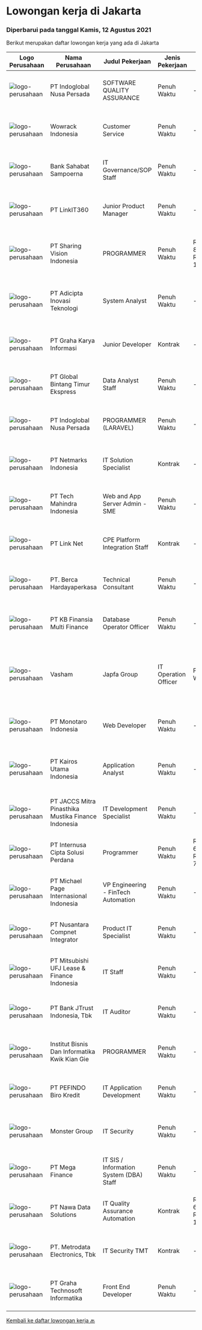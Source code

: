 
  # Lowongan kerja di Jakarta

  ### Diperbarui pada tanggal Kamis, 12 Agustus 2021

  Berikut merupakan daftar lowongan kerja yang ada di Jakarta

  |Logo Perusahaan | Nama Perusahaan | Judul Pekerjaan | Jenis Pekerjaan | Gaji Pekerjaan | Lokasi | Deskripsi | Tanggal diunggah | Pranala |
  | -------------- | --------------- | --------------- | --------- | --------- | -------------- | ------- | ----------- | ----------- |
  |![logo-perusahaan](https://image-service-cdn.seek.com.au/0ba6ab36a0674ceb23207d1d5f815ab820fda7d3/ee4dce1061f3f616224767ad58cb2fc751b8d2dc)|PT Indoglobal Nusa Persada|SOFTWARE QUALITY ASSURANCE|Penuh Waktu|---|Jakarta Timur|Job Description &amp; Responsibility Contribute in the preparation of the defect management, communication and Test scope sections of the test plan...|Rabu, 11 Agustus 2021|https://www.jobstreet.co.id/id/job/software-quality-assurance-3598466?token=0~0976b381-00e0-41e8-a505-5830b55d4596&sectionRank=1&jobId=jobstreet-id-job-3598466|
|![logo-perusahaan](https://image-service-cdn.seek.com.au/d075fc91208a31c23e7df3eb10274258436fafe8/ee4dce1061f3f616224767ad58cb2fc751b8d2dc)|Wowrack Indonesia|Customer Service|Penuh Waktu|---|Jakarta Raya|Wowrack Indonesia are needed :2 Customer Service StaffResponsibilities: Answering inquiries from clients to address their needs, complaints or other...|Selasa, 10 Agustus 2021|https://www.jobstreet.co.id/id/job/customer-service-3597284?token=0~0976b381-00e0-41e8-a505-5830b55d4596&sectionRank=2&jobId=jobstreet-id-job-3597284|
|![logo-perusahaan](https://image-service-cdn.seek.com.au/b47f8ea58a43e8cbd6c043be8ebd545773ab2784/ee4dce1061f3f616224767ad58cb2fc751b8d2dc)|Bank Sahabat Sampoerna|IT Governance/SOP Staff|Penuh Waktu|---|Jakarta Raya|Tanggung Jawab Utama Jabatan Melakukan pembuatan dan pengkinian Kebijakan dan Prosedur di IT berdasarkan manajemen risiko dan peraturan Regulator...|Rabu, 11 Agustus 2021|https://www.jobstreet.co.id/id/job/it-governance-sop-staff-3598536?token=0~0976b381-00e0-41e8-a505-5830b55d4596&sectionRank=3&jobId=jobstreet-id-job-3598536|
|![logo-perusahaan](https://image-service-cdn.seek.com.au/a7a1cddb6b2ed09742de35d5b61da4998fc15d24/ee4dce1061f3f616224767ad58cb2fc751b8d2dc)|PT LinkIT360|Junior Product Manager|Penuh Waktu|---|Jakarta Raya|Job Description: Data-minded whenever possible. You deeply understand how your products work andhow to measure long-term impact. You know every step...|Rabu, 11 Agustus 2021|https://www.jobstreet.co.id/id/job/junior-product-manager-3590791?token=0~0976b381-00e0-41e8-a505-5830b55d4596&sectionRank=4&jobId=jobstreet-id-job-3590791|
|![logo-perusahaan](https://image-service-cdn.seek.com.au/0319bf4938472b9510ebb9aece51cbb5b3f5dcae/ee4dce1061f3f616224767ad58cb2fc751b8d2dc)|PT Sharing Vision Indonesia|PROGRAMMER|Penuh Waktu|Rp. 8.000.000-Rp. 10.000.000|Jakarta Pusat|BERTUGAS UNTUK MELAKUKAN PEMROGRAMAN BACKEND DAN FRONTENDPersyaratan:Mempunyai pengalaman minimal 1 tahun sebagai software developer dalam pekerjaan...|Rabu, 11 Agustus 2021|https://www.jobstreet.co.id/id/job/programmer-3586560?token=0~0976b381-00e0-41e8-a505-5830b55d4596&sectionRank=5&jobId=jobstreet-id-job-3586560|
|![logo-perusahaan](https://image-service-cdn.seek.com.au/d9d6820316926aa3aae33bf01926a07968389ea1/ee4dce1061f3f616224767ad58cb2fc751b8d2dc)|PT Adicipta Inovasi Teknologi|System Analyst|Penuh Waktu|---|Jakarta Barat|Koordinasi dengan Product Owner dalam melakukan Analisa dan Perancangan untuk pengembangan aplikasi. Memimpin dan membimbing team untuk memberikan...|Kamis, 12 Agustus 2021|https://www.jobstreet.co.id/id/job/system-analyst-3598618?token=0~0976b381-00e0-41e8-a505-5830b55d4596&sectionRank=6&jobId=jobstreet-id-job-3598618|
|![logo-perusahaan](https://image-service-cdn.seek.com.au/c318dd0b699c6160d2411e7473745c289633be44/ee4dce1061f3f616224767ad58cb2fc751b8d2dc)|PT Graha Karya Informasi|Junior Developer|Kontrak|---|Jakarta Raya|Requirement: Having knowledge to maintain application based on PHP with My SQL Database. Familiar with PHP Framework Yii Application based on web...|Rabu, 11 Agustus 2021|https://www.jobstreet.co.id/id/job/junior-developer-3590862?token=0~0976b381-00e0-41e8-a505-5830b55d4596&sectionRank=7&jobId=jobstreet-id-job-3590862|
|![logo-perusahaan](https://image-service-cdn.seek.com.au/f0f609b976521544b39fcd08b44af594051edcaa/ee4dce1061f3f616224767ad58cb2fc751b8d2dc)|PT Global Bintang Timur Ekspress|Data Analyst Staff|Penuh Waktu|---|Jakarta Utara|Requirements : Bachelor in any degree (Prefer Mathematic)  Excellent in Ms. Excell (IF,Vlookup,Hlookup,Pivot, etc) Self motivated with good...|Selasa, 10 Agustus 2021|https://www.jobstreet.co.id/id/job/data-analyst-staff-3597708?token=0~0976b381-00e0-41e8-a505-5830b55d4596&sectionRank=8&jobId=jobstreet-id-job-3597708|
|![logo-perusahaan](https://image-service-cdn.seek.com.au/0ba6ab36a0674ceb23207d1d5f815ab820fda7d3/ee4dce1061f3f616224767ad58cb2fc751b8d2dc)|PT Indoglobal Nusa Persada|PROGRAMMER (LARAVEL)|Penuh Waktu|---|Jakarta Timur|Participate in web-based application project Perform testing and create technical documentation Create work plan dan existing project report...|Rabu, 11 Agustus 2021|https://www.jobstreet.co.id/id/job/programmer-laravel-3598492?token=0~0976b381-00e0-41e8-a505-5830b55d4596&sectionRank=9&jobId=jobstreet-id-job-3598492|
|![logo-perusahaan](https://image-service-cdn.seek.com.au/70d04e3ce9db8d3018f940c9b7350b25d6c5e04b/ee4dce1061f3f616224767ad58cb2fc751b8d2dc)|PT Netmarks Indonesia|IT Solution Specialist|Kontrak|---|Jakarta Utara|Maintain relationship with principal and partners. Creating a solution package. Creating strategic partnership plans. Helping sales team to present...|Rabu, 11 Agustus 2021|https://www.jobstreet.co.id/id/job/it-solution-specialist-3590787?token=0~0976b381-00e0-41e8-a505-5830b55d4596&sectionRank=10&jobId=jobstreet-id-job-3590787|
|![logo-perusahaan](https://image-service-cdn.seek.com.au/4296fdc7169a0b5ab6bfc6d9b21d2300f06f0c58/ee4dce1061f3f616224767ad58cb2fc751b8d2dc)|PT Tech Mahindra Indonesia|Web and App Server Admin - SME|Penuh Waktu|---|Jakarta Raya|We need a Web &amp; App Server Administrator / SME in our team for configuration, performance tuning, version upgrade, release etc. Our in-house...|Selasa, 10 Agustus 2021|https://www.jobstreet.co.id/id/job/web-and-app-server-admin-sme-3585451?token=0~0976b381-00e0-41e8-a505-5830b55d4596&sectionRank=11&jobId=jobstreet-id-job-3585451|
|![logo-perusahaan](https://image-service-cdn.seek.com.au/641f84b4e1f639f1547cc07f9d8016bcb6803b32/ee4dce1061f3f616224767ad58cb2fc751b8d2dc)|PT Link Net|CPE Platform Integration Staff|Kontrak|---|Jakarta Selatan|Ensure all the CPE devices and Application is following our requirement. Testing and check all the CPE Device and Application before ready to Go-Live....|Selasa, 10 Agustus 2021|https://www.jobstreet.co.id/id/job/cpe-platform-integration-staff-3597594?token=0~0976b381-00e0-41e8-a505-5830b55d4596&sectionRank=12&jobId=jobstreet-id-job-3597594|
|![logo-perusahaan](https://image-service-cdn.seek.com.au/0c900ac2b5b1a2cf9bee651ce5d069e68ff14c92/ee4dce1061f3f616224767ad58cb2fc751b8d2dc)|PT. Berca Hardayaperkasa|Technical Consultant|Penuh Waktu|---|Jakarta Raya|Job Description: Develop existing funcion on ERP JD Edwards &amp; iDempiere Simplify function on ERP JD Edwards &amp; iDempiere Develop the latest...|Kamis, 12 Agustus 2021|https://www.jobstreet.co.id/id/job/technical-consultant-3598620?token=0~0976b381-00e0-41e8-a505-5830b55d4596&sectionRank=13&jobId=jobstreet-id-job-3598620|
|![logo-perusahaan](https://image-service-cdn.seek.com.au/ed6b5f2b90a5ab080f1516f403c8482cf0feea25/ee4dce1061f3f616224767ad58cb2fc751b8d2dc)|PT KB Finansia Multi Finance|Database Operator Officer|Penuh Waktu|---|Jakarta Selatan|Tugas pekerjaan: Melakukan instalasi / uninstall, konfigurasi, dan tuning database  Melakukan patching, upgrade maupun downgrade database sesuai...|Selasa, 10 Agustus 2021|https://www.jobstreet.co.id/id/job/database-operator-officer-3598034?token=0~0976b381-00e0-41e8-a505-5830b55d4596&sectionRank=14&jobId=jobstreet-id-job-3598034|
|![logo-perusahaan](https://image-service-cdn.seek.com.au/0463a240c530ad8ab722e77a030ccd603bde9bad/ee4dce1061f3f616224767ad58cb2fc751b8d2dc)|Vasham | Japfa Group|IT Operation Officer|Penuh Waktu|---|Jakarta Selatan|Job Desc :1.      Melakukan maintenance terhadap perangkat IT seperti PC, Laptop, perangkat jaringan, server dan lainnya.2.      Melakukan monitor...|Selasa, 10 Agustus 2021|https://www.jobstreet.co.id/id/job/it-operation-officer-3597397?token=0~0976b381-00e0-41e8-a505-5830b55d4596&sectionRank=15&jobId=jobstreet-id-job-3597397|
|![logo-perusahaan](https://image-service-cdn.seek.com.au/359862728cba9b7620238e932b4a1e4ddc93c836/ee4dce1061f3f616224767ad58cb2fc751b8d2dc)|PT Monotaro Indonesia|Web Developer|Penuh Waktu|---|Jakarta Pusat|The Web Developer will develop and maintain our E-Commerce website to satisfy customer experience. You will be responsible for implementing visual...|Rabu, 11 Agustus 2021|https://www.jobstreet.co.id/id/job/web-developer-3585955?token=0~0976b381-00e0-41e8-a505-5830b55d4596&sectionRank=16&jobId=jobstreet-id-job-3585955|
|![logo-perusahaan](https://image-service-cdn.seek.com.au/5266797effe4df28b8d18f2293ca54c53b830db7/ee4dce1061f3f616224767ad58cb2fc751b8d2dc)|PT Kairos Utama Indonesia|Application Analyst|Penuh Waktu|---|Jakarta Raya|JOB DESCRIPTION:- Create BRD/ERD/FSD based on user/customer requirement- Create and estimate timeline for development phase- Monitor &amp; coaching...|Rabu, 11 Agustus 2021|https://www.jobstreet.co.id/id/job/application-analyst-3586591?token=0~0976b381-00e0-41e8-a505-5830b55d4596&sectionRank=17&jobId=jobstreet-id-job-3586591|
|![logo-perusahaan](https://image-service-cdn.seek.com.au/e05f949e5ee661a49f6acf8cbb0efe0aae6df298/ee4dce1061f3f616224767ad58cb2fc751b8d2dc)|PT JACCS Mitra Pinasthika Mustika Finance Indonesia|IT Development Specialist|Penuh Waktu|---|Jakarta Raya|Requirement: Candidate must possess at least a Bachelor's Degree, Information Technology or Information System Minimum 1 year experience in the same...|Rabu, 11 Agustus 2021|https://www.jobstreet.co.id/id/job/it-development-specialist-3586759?token=0~0976b381-00e0-41e8-a505-5830b55d4596&sectionRank=18&jobId=jobstreet-id-job-3586759|
|![logo-perusahaan](https://image-service-cdn.seek.com.au/bb238e44bd9c6359b3f81f0042791227d8e0783d/ee4dce1061f3f616224767ad58cb2fc751b8d2dc)|PT Internusa Cipta Solusi Perdana|Programmer|Penuh Waktu|Rp. 6.000.000-Rp. 7.000.000|Jakarta Timur|Pendidikan S1 Jurusan IT. Menguasai pemograman .Net Framework. Menguasai database SQL/My SQL. Memiliki attitude yang baik, rajin dan jujur. Mampu...|Rabu, 11 Agustus 2021|https://www.jobstreet.co.id/id/job/programmer-3586358?token=0~0976b381-00e0-41e8-a505-5830b55d4596&sectionRank=19&jobId=jobstreet-id-job-3586358|
|![logo-perusahaan](https://image-service-cdn.seek.com.au/6f9556b46c1b5cc7aedf100dfc0ed24c4de1fe86/ee4dce1061f3f616224767ad58cb2fc751b8d2dc)|PT Michael Page Internasional Indonesia|VP Engineering - FinTech Automation|Penuh Waktu|---|Jakarta Raya|As a VP of Engineering, you will work together with the CTO and building your engineering team to build the core product and infrastructure for each...|Rabu, 11 Agustus 2021|https://www.jobstreet.co.id/id/job/vp-engineering-fintech-automation-3598432?token=0~0976b381-00e0-41e8-a505-5830b55d4596&sectionRank=20&jobId=jobstreet-id-job-3598432|
|![logo-perusahaan](https://image-service-cdn.seek.com.au/faf1379cb2f8ff5c87162dc20c60c0d2f63dba1c/ee4dce1061f3f616224767ad58cb2fc751b8d2dc)|PT Nusantara Compnet Integrator|Product IT Specialist|Penuh Waktu|---|Jakarta Barat|Job Description: Manage product that assigned to achieve target from principal Maintain relationship with principal and distributor related product...|Rabu, 11 Agustus 2021|https://www.jobstreet.co.id/id/job/product-it-specialist-3591004?token=0~0976b381-00e0-41e8-a505-5830b55d4596&sectionRank=21&jobId=jobstreet-id-job-3591004|
|![logo-perusahaan](https://image-service-cdn.seek.com.au/f4634d10b460b89fcd5cf62c9e386aaec7c62bb6/ee4dce1061f3f616224767ad58cb2fc751b8d2dc)|PT Mitsubishi UFJ Lease & Finance Indonesia|IT Staff|Penuh Waktu|---|Jakarta Pusat|Responsibilities : Installation and configuration Computer Operating System, Printers, and Applications. Manage and troubleshooting computer hardware,...|Selasa, 10 Agustus 2021|https://www.jobstreet.co.id/id/job/it-staff-3597682?token=0~0976b381-00e0-41e8-a505-5830b55d4596&sectionRank=22&jobId=jobstreet-id-job-3597682|
|![logo-perusahaan](https://image-service-cdn.seek.com.au/acc2acf5b43d65c562482f33d5b4cfc7dee44826/ee4dce1061f3f616224767ad58cb2fc751b8d2dc)|PT Bank JTrust Indonesia, Tbk|IT Auditor|Penuh Waktu|---|Jakarta Pusat|Responsibilities: Carry out audit work program in line with Internal Audit work plan Execute audit and evaluation in IT section independently in...|Rabu, 11 Agustus 2021|https://www.jobstreet.co.id/id/job/it-auditor-3590810?token=0~0976b381-00e0-41e8-a505-5830b55d4596&sectionRank=23&jobId=jobstreet-id-job-3590810|
|![logo-perusahaan](https://image-service-cdn.seek.com.au/fec3b39ebbe68dcd2e845c9cd14a69412a4f7748/ee4dce1061f3f616224767ad58cb2fc751b8d2dc)|Institut Bisnis Dan Informatika Kwik Kian Gie|PROGRAMMER|Penuh Waktu|---|Jakarta Utara|Persyaratan :  Usia 25 sampai 30 Tahun  Lulusan minimal D3 Menguasai Web dan Mobile Developer (nilai plus untuk mobile dev.)  Menguasai UI &amp; UX...|Rabu, 11 Agustus 2021|https://www.jobstreet.co.id/id/job/programmer-3590457?token=0~0976b381-00e0-41e8-a505-5830b55d4596&sectionRank=24&jobId=jobstreet-id-job-3590457|
|![logo-perusahaan](https://image-service-cdn.seek.com.au/f46f6c6b6162e77e197bd3107bded5022ffafacf/ee4dce1061f3f616224767ad58cb2fc751b8d2dc)|PT PEFINDO Biro Kredit|IT Application Development|Penuh Waktu|---|Jakarta Selatan|Responsibilities: Analyze, develop, and maintain credit scoring application Maintain and support existing applications Support project management...|Rabu, 11 Agustus 2021|https://www.jobstreet.co.id/id/job/it-application-development-3590887?token=0~0976b381-00e0-41e8-a505-5830b55d4596&sectionRank=25&jobId=jobstreet-id-job-3590887|
|![logo-perusahaan](https://image-service-cdn.seek.com.au/fde7c35858fa549271ce89711d09acc66907aecf/ee4dce1061f3f616224767ad58cb2fc751b8d2dc)|Monster Group|IT Security|Penuh Waktu|---|Jakarta Raya|Active collaborate &amp; support Network Security team Perform routine responsibilities to maintaining Firewall policy, BIG-IP Application Security...|Rabu, 11 Agustus 2021|https://www.jobstreet.co.id/id/job/it-security-3586789?token=0~0976b381-00e0-41e8-a505-5830b55d4596&sectionRank=26&jobId=jobstreet-id-job-3586789|
|![logo-perusahaan](https://image-service-cdn.seek.com.au/8cc2868fecb7b8358c3ad9b43313cd3ee26af831/ee4dce1061f3f616224767ad58cb2fc751b8d2dc)|PT Mega Finance|IT SIS / Information System (DBA) Staff|Penuh Waktu|---|Jakarta Selatan|Pendidikan minimal S1 Teknik Informatika Memiliki minimal pengalaman 1 tahun Usia maksimal 30 tahun Memahami SQL dan MySQL, maintenance database...|Rabu, 11 Agustus 2021|https://www.jobstreet.co.id/id/job/it-sis-information-system-dba-staff-3598464?token=0~0976b381-00e0-41e8-a505-5830b55d4596&sectionRank=27&jobId=jobstreet-id-job-3598464|
|![logo-perusahaan](https://image-service-cdn.seek.com.au/562c83b2436ce4afeba686139d00421526838c1c/ee4dce1061f3f616224767ad58cb2fc751b8d2dc)|PT Nawa Data Solutions|IT Quality Assurance Automation|Kontrak|Rp. 6.000.000-Rp. 10.000.000|Jakarta Utara|Job Opportunities: Having career experience at reputable company Having good portofolio Working experience in solid team Agile and Dinamic Working...|Selasa, 10 Agustus 2021|https://www.jobstreet.co.id/id/job/it-quality-assurance-automation-3597935?token=0~0976b381-00e0-41e8-a505-5830b55d4596&sectionRank=28&jobId=jobstreet-id-job-3597935|
|![logo-perusahaan](https://image-service-cdn.seek.com.au/0d75518309b56a3cff39daa569b0ba02cc7a22f2/ee4dce1061f3f616224767ad58cb2fc751b8d2dc)|PT. Metrodata Electronics, Tbk|IT Security TMT|Kontrak|---|Jakarta Timur|Requirement: Minimum of 3 year of work experience in IT security L1 (Security Operation L2) Have good knowledge Server, Operating System, Database,...|Rabu, 11 Agustus 2021|https://www.jobstreet.co.id/id/job/it-security-tmt-3591284?token=0~0976b381-00e0-41e8-a505-5830b55d4596&sectionRank=29&jobId=jobstreet-id-job-3591284|
|![logo-perusahaan](https://image-service-cdn.seek.com.au/c90e77767e89e8653e047260fd8d19524840de10/ee4dce1061f3f616224767ad58cb2fc751b8d2dc)|PT Graha Technosoft Informatika|Front End Developer|Penuh Waktu|---|Jakarta Barat|Responsibilities : Implement, and document all aspects of development work as assigned Play a significant role in all aspects of solution design,...|Rabu, 11 Agustus 2021|https://www.jobstreet.co.id/id/job/front-end-developer-3590761?token=0~0976b381-00e0-41e8-a505-5830b55d4596&sectionRank=30&jobId=jobstreet-id-job-3590761|


  [Kembali ke daftar lowongan kerja 🔙](../README.md#daftar-lowongan-kerja)
  